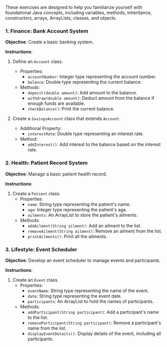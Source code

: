 
These exercises are designed to help you familiarize yourself with foundational Java concepts, including variables, methods, inheritance, constructors, arrays, ArrayLists, classes, and objects.

### 1. Finance: Bank Account System

**Objective**: Create a basic banking system.

**Instructions**:
1. Define an `Account` class.
   - Properties:
     - `accountNumber`: Integer type representing the account number.
     - `balance`: Double type representing the current balance.
   - Methods:
     - `deposit(double amount)`: Add amount to the balance.
     - `withdraw(double amount)`: Deduct amount from the balance if enough funds are available.
     - `checkBalance()`: Print the current balance.
     
2. Create a `SavingsAccount` class that extends `Account`.
   - Additional Property:
     - `interestRate`: Double type representing an interest rate.
   - Method:
     - `addInterest()`: Add interest to the balance based on the interest rate.

### 2. Health: Patient Record System

**Objective**: Manage a basic patient health record.

**Instructions**:
1. Create a `Patient` class.
   - Properties:
     - `name`: String type representing the patient's name.
     - `age`: Integer type representing the patient's age.
     - `ailments`: An ArrayList to store the patient's ailments.
   - Methods:
     - `addAilment(String ailment)`: Add an ailment to the list.
     - `removeAilment(String ailment)`: Remove an ailment from the list.
     - `printAilments()`: Print all the ailments.

### 3. Lifestyle: Event Scheduler

**Objective**: Develop an event scheduler to manage events and participants.

**Instructions**:
1. Create an `Event` class.
   - Properties:
     - `eventName`: String type representing the name of the event.
     - `date`: String type representing the event date.
     - `participants`: An ArrayList to hold the names of participants.
   - Methods:
     - `addParticipant(String participant)`: Add a participant's name to the list.
     - `removeParticipant(String participant)`: Remove a participant's name from the list.
     - `displayEventDetails()`: Display details of the event, including all participants.
